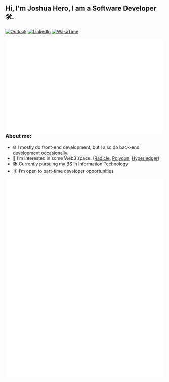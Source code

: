 <!--
  Attribution: https://github.com/onimur/onimur
-->

## Hi, I'm Joshua Hero, I am a Software Developer 🛠️.

[![Outlook](https://img.shields.io/badge/-Outlook-0078D4?style=for-the-badge&logo=Microsoft-Outlook&logoColor=white)](mailto:jhdcrux@outlook.com)
[![LinkedIn](https://img.shields.io/badge/-LinkedIn-blue?style=for-the-badge&logo=Linkedin&logoColor=white)](https://www.linkedin.com/in/jhdcruz/)
[![WakaTime](https://img.shields.io/badge/-Wakatime-fff?style=for-the-badge&logo=Wakatime&logoColor=black)](https://wakatime.com/@jhdcruz)

<img align="right" alt="Jhdcruz's github stats" src="./github-metrics.svg" />

### About me:

- 🌐 I mostly do front-end development, but I also do back-end development occasionally.
- 🌱 I’m interested in some Web3 space. ([Radicle](https://radicle.xyz), [Polygon](https://polygon.technology), [Hyperledger](https://www.hyperledger.org/))
- 📚 Currently pursuing my BS in Information Technology
- ☀️ I’m open to part-time developer opportunities

<img alt="Jhdcruz's github stats 2" src="./metrics-stats.svg" />
